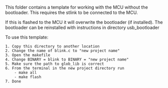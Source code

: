 This folder contains a template for working with the MCU without the bootloader.
This requires the stlink to be connected to the MCU.

If this is flashed to the MCU it will overwrite the bootloader (if installed). The
bootloader can be reinstalled with instructions in directory usb_bootloader

To use this template:

    1. Copy this directory to another location
    2. Change the name of blink.c to "new project name"
    3. Open the makefile
    4. Change BINARY = blink to BINARY = "new project name"
    5. Make sure the path to glob_lib is correct
    6. From the terminal in the new project directory run
        - make all
        - make flash
    7. Done

